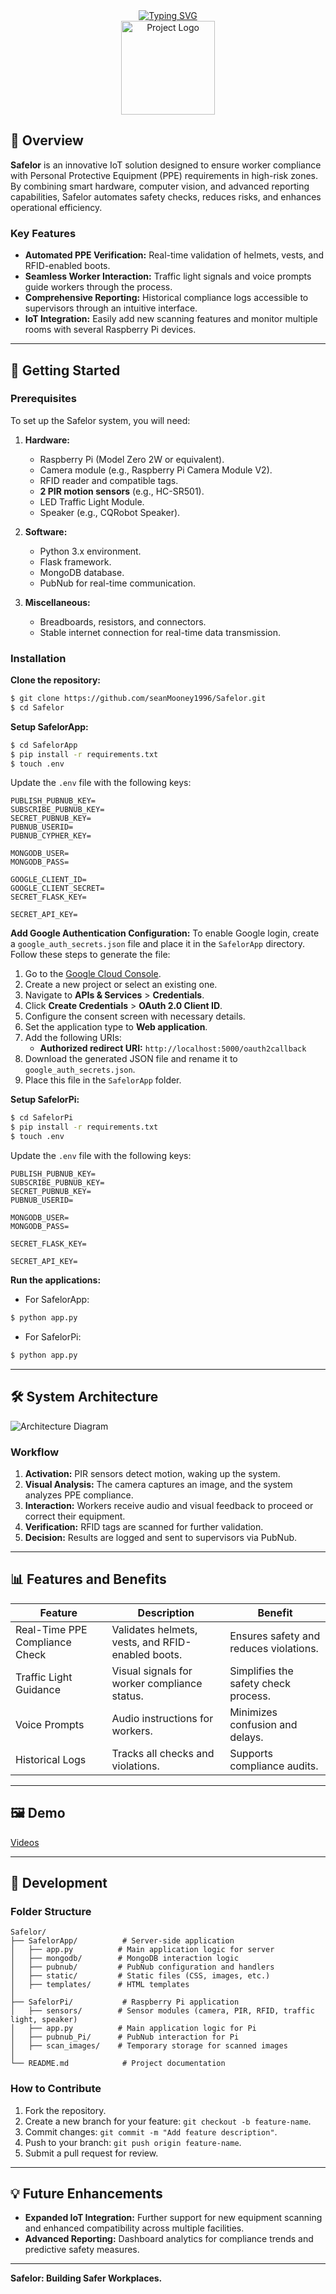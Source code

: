 <div align="center">
    <a href="https://git.io/typing-svg"><img src="https://readme-typing-svg.demolab.com?font=Yuji+Mai&size=56&duration=4000&pause=1000&center=true&vCenter=true&width=435&lines=Safelor" alt="Typing SVG" /></a>
</div>

<div align="center">
  <img src="./images/logo.png" alt="Project Logo" width="150" />
</div> 

## 📜 Overview

**Safelor** is an innovative IoT solution designed to ensure worker compliance with Personal Protective Equipment (PPE) requirements in high-risk zones. By combining smart hardware, computer vision, and advanced reporting capabilities, Safelor automates safety checks, reduces risks, and enhances operational efficiency.

### Key Features
- **Automated PPE Verification:** Real-time validation of helmets, vests, and RFID-enabled boots.
- **Seamless Worker Interaction:** Traffic light signals and voice prompts guide workers through the process.
- **Comprehensive Reporting:** Historical compliance logs accessible to supervisors through an intuitive interface.
- **IoT Integration:** Easily add new scanning features and monitor multiple rooms with several Raspberry Pi devices.

---

## 🚀 Getting Started

### Prerequisites

To set up the Safelor system, you will need:

1. **Hardware:**
   - Raspberry Pi (Model Zero 2W or equivalent).
   - Camera module (e.g., Raspberry Pi Camera Module V2).
   - RFID reader and compatible tags.
   - **2 PIR motion sensors** (e.g., HC-SR501).
   - LED Traffic Light Module.
   - Speaker (e.g., CQRobot Speaker).

2. **Software:**
   - Python 3.x environment.
   - Flask framework.
   - MongoDB database.
   - PubNub for real-time communication.

3. **Miscellaneous:**
   - Breadboards, resistors, and connectors.
   - Stable internet connection for real-time data transmission.

### Installation

**Clone the repository:**
```bash
$ git clone https://github.com/seanMooney1996/Safelor.git
$ cd Safelor
```

**Setup SafelorApp:**
```bash
$ cd SafelorApp
$ pip install -r requirements.txt
$ touch .env
```
Update the `.env` file with the following keys:
```env
PUBLISH_PUBNUB_KEY=
SUBSCRIBE_PUBNUB_KEY=
SECRET_PUBNUB_KEY=
PUBNUB_USERID=
PUBNUB_CYPHER_KEY=

MONGODB_USER=
MONGODB_PASS=

GOOGLE_CLIENT_ID=
GOOGLE_CLIENT_SECRET=
SECRET_FLASK_KEY=

SECRET_API_KEY=
```

**Add Google Authentication Configuration:**
To enable Google login, create a `google_auth_secrets.json` file and place it in the `SafelorApp` directory. Follow these steps to generate the file:

1. Go to the [Google Cloud Console](https://console.cloud.google.com/).
2. Create a new project or select an existing one.
3. Navigate to **APIs & Services** > **Credentials**.
4. Click **Create Credentials** > **OAuth 2.0 Client ID**.
5. Configure the consent screen with necessary details.
6. Set the application type to **Web application**.
7. Add the following URIs:
   - **Authorized redirect URI:** `http://localhost:5000/oauth2callback`
8. Download the generated JSON file and rename it to `google_auth_secrets.json`.
9. Place this file in the `SafelorApp` folder.

**Setup SafelorPi:**
```bash
$ cd SafelorPi
$ pip install -r requirements.txt
$ touch .env
```
Update the `.env` file with the following keys:
```env
PUBLISH_PUBNUB_KEY=
SUBSCRIBE_PUBNUB_KEY=
SECRET_PUBNUB_KEY=
PUBNUB_USERID=

MONGODB_USER=
MONGODB_PASS=

SECRET_FLASK_KEY=

SECRET_API_KEY=
```

**Run the applications:**
- For SafelorApp:
```bash
$ python app.py
```
- For SafelorPi:
```bash
$ python app.py
```

---

## 🛠 System Architecture
![Architecture Diagram](./images/Architecture.jpeg)

### Workflow
1. **Activation:** PIR sensors detect motion, waking up the system.
2. **Visual Analysis:** The camera captures an image, and the system analyzes PPE compliance.
3. **Interaction:** Workers receive audio and visual feedback to proceed or correct their equipment.
4. **Verification:** RFID tags are scanned for further validation.
5. **Decision:** Results are logged and sent to supervisors via PubNub.

---

## 📊 Features and Benefits

| Feature                         | Description                                      | Benefit                                |
|---------------------------------|--------------------------------------------------|----------------------------------------|
| Real-Time PPE Compliance Check | Validates helmets, vests, and RFID-enabled boots.| Ensures safety and reduces violations. |
| Traffic Light Guidance          | Visual signals for worker compliance status.     | Simplifies the safety check process.   |
| Voice Prompts                   | Audio instructions for workers.                 | Minimizes confusion and delays.        |
| Historical Logs                 | Tracks all checks and violations.               | Supports compliance audits.            |

---

## 🖼 Demo

[Videos](https://mahara.dkit.ie/view/view.php?id=133981)

---

## 🔧 Development

### Folder Structure
```
Safelor/
├── SafelorApp/          # Server-side application
│   ├── app.py          # Main application logic for server
│   ├── mongodb/        # MongoDB interaction logic
│   ├── pubnub/         # PubNub configuration and handlers
│   ├── static/         # Static files (CSS, images, etc.)
│   ├── templates/      # HTML templates
│
├── SafelorPi/           # Raspberry Pi application
│   ├── sensors/        # Sensor modules (camera, PIR, RFID, traffic light, speaker)
│   ├── app.py          # Main application logic for Pi
│   ├── pubnub_Pi/      # PubNub interaction for Pi
│   ├── scan_images/    # Temporary storage for scanned images
│
└── README.md            # Project documentation
```

### How to Contribute
1. Fork the repository.
2. Create a new branch for your feature: `git checkout -b feature-name`.
3. Commit changes: `git commit -m "Add feature description"`.
4. Push to your branch: `git push origin feature-name`.
5. Submit a pull request for review.

---

## 💡 Future Enhancements
- **Expanded IoT Integration:** Further support for new equipment scanning and enhanced compatibility across multiple facilities.
- **Advanced Reporting:** Dashboard analytics for compliance trends and predictive safety measures.

---

**Safelor: Building Safer Workplaces.**
